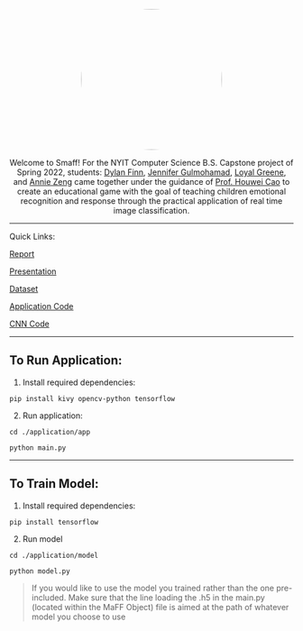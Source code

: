 <p align='center'><img height="250" width="250" src='https://user-images.githubusercontent.com/92129215/168939198-fa78e55e-8487-43e2-bad2-548aa6034dcf.png' style="border-radius:50%"></p>

<p align='center'>Welcome to Smaff! For the NYIT Computer Science B.S. Capstone project of Spring 2022, students: <a href='https://github.com/df-exo-movement'>Dylan Finn</a>, <a href='https://github.com/jenniferg147'>Jennifer Gulmohamad</a>, <a href='https://github.com/LDGreene'>Loyal Greene</a>, and <a href='https://github.com/annzeng25'>Annie Zeng</a>
came together under the guidance of <a href='https://www.nyit.edu/bio/hcao02'>Prof. Houwei Cao</a> to create an educational game with the goal of teaching children emotional recognition and response through
the practical application of real time image classification.</p>

---

Quick Links:

[Report](https://github.com/df-exo-movement/smaff/blob/main/report/show_me_a_funny_face_report.pdf)

[Presentation](https://github.com/df-exo-movement/smaff/blob/main/report/show_me_a_funny_face_presentation.pdf)

[Dataset](https://www.kaggle.com/datasets/chiragsoni/ferdata)

[Application Code](https://github.com/df-exo-movement/smaff/tree/main/application/app)

[CNN Code](https://github.com/df-exo-movement/smaff/tree/main/application/model)


---

## To Run Application:

1. Install required dependencies:

```
pip install kivy opencv-python tensorflow
```

2. Run application:
```
cd ./application/app

python main.py
```
---

## To Train Model:

1. Install required dependencies:
```
pip install tensorflow
```

2. Run model

```
cd ./application/model

python model.py
```
> If you would like to use the model you trained rather than the one pre-included. Make sure that the line loading the .h5 in the main.py (located within the MaFF Object) file is aimed at the path of whatever model you choose to use
